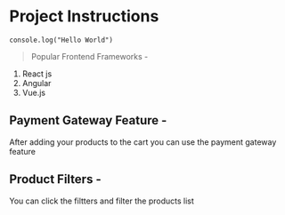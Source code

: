 # Project Instructions

`console.log("Hello World")`

> Popular Frontend Frameworks -

1. React js
2. Angular
3. Vue.js

## Payment Gateway Feature -

After adding your products to the cart you can use the payment gateway feature

## Product Filters -

You can click the filtters and filter the products list
